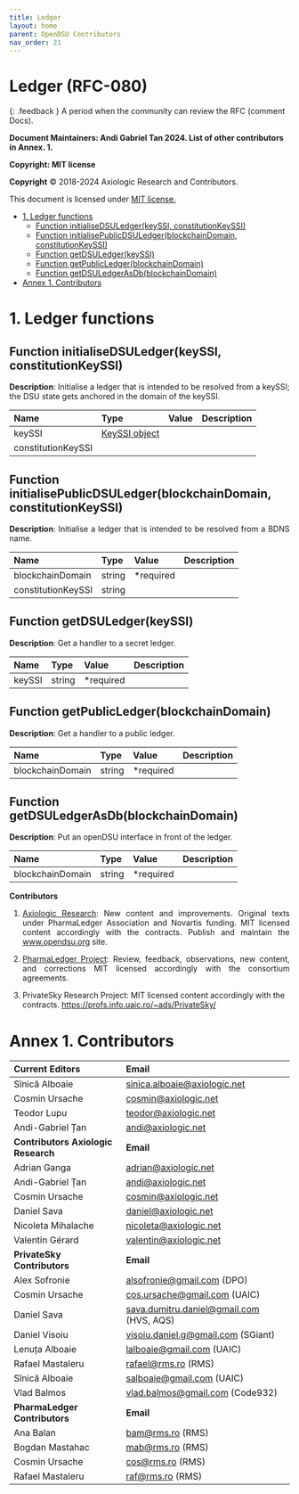 ```yaml
---
title: Ledger 
layout: home
parent: OpenDSU Contributors
nav_order: 21
---
```



# **Ledger (RFC-080)**

{: .feedback }
A period when the community can review the RFC (comment Docs).


**Document Maintainers: Andi Gabriel Tan 2024. List of other contributors in Annex. 1.**

**Copyright: MIT license**

 **Copyright** © 2018-2024 Axiologic Research and Contributors.

This document is licensed under [MIT license.](https://en.wikipedia.org/wiki/MIT_License)

<!-- TOC -->
* [1. Ledger functions](#1-ledger-functions)
  * [Function initialiseDSULedger(keySSI, constitutionKeySSI)](#function-initialisedsuledgerkeyssi-constitutionkeyssi)
  * [Function initialisePublicDSULedger(blockchainDomain, constitutionKeySSI)](#function-initialisepublicdsuledgerblockchaindomain-constitutionkeyssi)
  * [Function getDSULedger(keySSI)](#function-getdsuledgerkeyssi)
  * [Function getPublicLedger(blockchainDomain)](#function-getpublicledgerblockchaindomain)
  * [Function getDSULedgerAsDb(blockchainDomain)](#function-getdsuledgerasdbblockchaindomain)
* [Annex 1. Contributors](#annex-1-contributors)
<!-- TOC -->

# **1. Ledger functions**

## Function initialiseDSULedger(keySSI, constitutionKeySSI)

<p style='text-align: justify;'><b>Description</b>: Initialise a ledger that is intended to be resolved from a keySSI; the DSU state gets anchored in the domain of the keySSI.
</p>


| **Name**           | **Type**                                                                                    | **Value**    | **Description**                                                                      |
|:-------------------|:--------------------------------------------------------------------------------------------|:-------------|:-------------------------------------------------------------------------------------|
| keySSI             | <a href="https://www.opendsu.org/pages/concepts/KeySSI%20(RFC-002).html">KeySSI object </a> |              |                                                                                      |
| constitutionKeySSI |                                                                                             |              |                                                                                      |


## Function initialisePublicDSULedger(blockchainDomain, constitutionKeySSI)

<p style='text-align: justify;'><b>Description</b>: Initialise a ledger that is intended to be resolved from a BDNS name.
</p>


| **Name**            | **Type**  | **Value**     | **Description**                                                                       |
|:--------------------|:----------|:--------------|:--------------------------------------------------------------------------------------|
| blockchainDomain    | string    | *required     |                                                                                       |
| constitutionKeySSI  | string    |               |                                                                                       |



## Function getDSULedger(keySSI)

<p style='text-align: justify;'><b>Description</b>: Get a handler to a secret ledger.
</p>


| **Name**            | **Type**  | **Value**     | **Description**                                                                       |
|:--------------------|:----------|:--------------|:--------------------------------------------------------------------------------------|
| keySSI    | string    | *required     |                                                                                       |



## Function getPublicLedger(blockchainDomain)

<p style='text-align: justify;'><b>Description</b>: Get a handler to a public ledger.
</p>


| **Name**            | **Type**  | **Value**     | **Description**                                                                       |
|:--------------------|:----------|:--------------|:--------------------------------------------------------------------------------------|
| blockchainDomain    | string    | *required     |                                                                                       |


	

## Function getDSULedgerAsDb(blockchainDomain)

<p style='text-align: justify;'><b>Description</b>: Put an openDSU interface in front of the ledger.
</p>


| **Name**            | **Type**  | **Value**     | **Description**                                                                       |
|:--------------------|:----------|:--------------|:--------------------------------------------------------------------------------------|
| blockchainDomain    | string    | *required     |                                                                                       |


**Contributors**

1. <p style='text-align: justify;'><a href="https://www.axiologic.net/">Axiologic Research</a>: New content and improvements. Original texts under PharmaLedger Association and Novartis funding. MIT licensed content accordingly with the contracts. Publish and maintain the <a href="https://www.opendsu.org/">www.opendsu.org</a> site.

2. <p style='text-align: justify;'><a href="https://pharmaledger.org/">PharmaLedger Project</a>: Review, feedback, observations, new content, and corrections MIT licensed accordingly with the consortium agreements.

3. PrivateSky Research Project: MIT licensed content accordingly with the contracts. 
<a href="https://profs.info.uaic.ro/~ads/PrivateSky/"> https://profs.info.uaic.ro/~ads/PrivateSky/</a>



# **Annex 1. Contributors**

| **Current Editors**                  | **Email**                                |
|:-------------------------------------|:-----------------------------------------|
| Sînică Alboaie                       | sinica.alboaie@axiologic.net             |
| Cosmin Ursache                       | cosmin@axiologic.net                     |
| Teodor Lupu                          | teodor@axiologic.net                     |
| Andi-Gabriel Țan                     | andi@axiologic.net                       |
| **Contributors Axiologic Research**  | **Email**                                |
| Adrian Ganga                         | adrian@axiologic.net                     |
| Andi-Gabriel Țan                     | andi@axiologic.net                       |
| Cosmin Ursache                       | cosmin@axiologic.net                     |
| Daniel Sava                          | daniel@axiologic.net                     |
| Nicoleta Mihalache                   | nicoleta@axiologic.net                   |
| Valentin Gérard                      | valentin@axiologic.net                   |
| **PrivateSky Contributors**          | **Email**                                |
| Alex Sofronie                        | alsofronie@gmail.com (DPO)               |
| Cosmin Ursache                       | cos.ursache@gmail.com (UAIC)             |
| Daniel Sava                          | sava.dumitru.daniel@gmail.com (HVS, AQS) |
| Daniel Visoiu                        | visoiu.daniel.g@gmail.com (SGiant)       |
| Lenuța Alboaie                       | lalboaie@gmail.com (UAIC)                |
| Rafael Mastaleru                     | rafael@rms.ro (RMS)                      |
| Sînică Alboaie                       | salboaie@gmail.com (UAIC)                |
| Vlad Balmos                          | vlad.balmos@gmail.com (Code932)          |
| **PharmaLedger Contributors**        | **Email**                                |
| Ana Balan                            | bam@rms.ro (RMS)                         |
| Bogdan Mastahac                      | mab@rms.ro (RMS)                         |
| Cosmin Ursache                       | cos@rms.ro (RMS)                         |
| Rafael Mastaleru                     | raf@rms.ro (RMS)                         |



